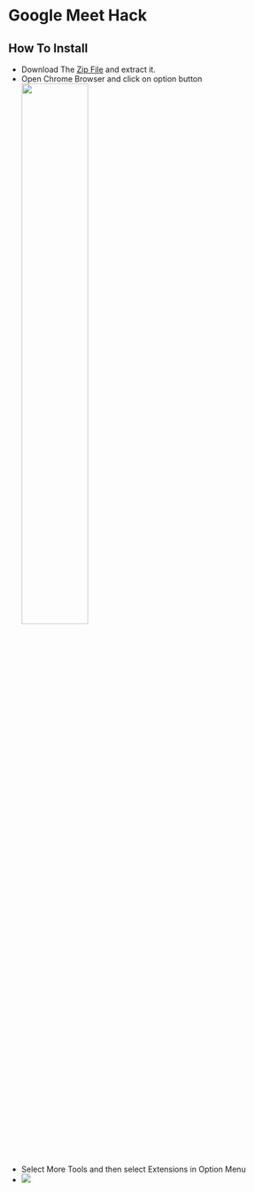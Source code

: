 
# Google Meet Hack
## How To Install
- Download The [Zip File](https://github.com/ProgrammerGaurav/Google-Meet-Hack/archive/master.zip) and extract it.
- Open Chrome Browser and click on option button
   <img src="https://raw.githubusercontent.com/ProgrammerGaurav/Google-Meet-Hack/master/img/howToInstall1.png" width="50%">
 - Select More Tools and then select Extensions in Option Menu
 - ![](https://raw.githubusercontent.com/ProgrammerGaurav/Google-Meet-Hack/master/img/howToInstall2.png)
